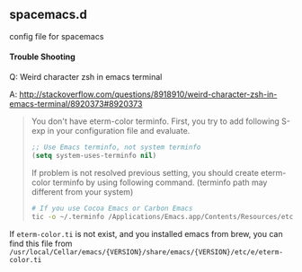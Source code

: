 ## spacemacs.d
config file for spacemacs

#### Trouble Shooting

Q: Weird character zsh in emacs terminal

A: <http://stackoverflow.com/questions/8918910/weird-character-zsh-in-emacs-terminal/8920373#8920373>

> You don't have eterm-color terminfo. First, you try to add following S-exp in your configuration file and evaluate.
> ```lisp
> ;; Use Emacs terminfo, not system terminfo
> (setq system-uses-terminfo nil)
> ```
> If problem is not resolved previous setting, you should create eterm-color terminfo by using following command. (terminfo path may different from your system)
> ```sh
> # If you use Cocoa Emacs or Carbon Emacs
> tic -o ~/.terminfo /Applications/Emacs.app/Contents/Resources/etc/e/eterm-color.ti
> ```

If `eterm-color.ti` is not exist, and you installed emacs from brew, you can find
this file from `/usr/local/Cellar/emacs/{VERSION}/share/emacs/{VERSION}/etc/e/eterm-color.ti`
